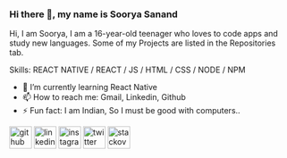 ### Hi there 👋, my name is Soorya Sanand
Hi, I am Soorya, I am a 16-year-old teenager who loves to code apps and study new languages. Some of my Projects are listed in the Repositories tab. 

Skills: REACT NATIVE / REACT / JS / HTML / CSS / NODE / NPM

- 🌱 I’m currently learning React Native 
- 📫 How to reach me: Gmail, Linkedin, Github 
- ⚡ Fun fact: I am Indian, So I must be good with computers..  


[<img src='https://cdn.jsdelivr.net/npm/simple-icons@3.0.1/icons/github.svg' alt='github' height='40' color='white'>](https://github.com/Sooryasanand) [<img src='https://cdn.jsdelivr.net/npm/simple-icons@3.0.1/icons/linkedin.svg' alt='linkedin' height='40'>](https://linkedin.com/in/sooryasanand) [<img src='https://cdn.jsdelivr.net/npm/simple-icons@3.0.1/icons/instagram.svg' alt='instagram' height='40'>](https://www.instagram.com/soorya_s14/) [<img src='https://cdn.jsdelivr.net/npm/simple-icons@3.0.1/icons/twitter.svg' alt='twitter' height='40'>](https://twitter.com/SooryaSanand) [<img src='https://cdn.jsdelivr.net/npm/simple-icons@3.0.1/icons/stackoverflow.svg' alt='stackoverflow' height='40'>](https://stackoverflow.com/users/12674722)
